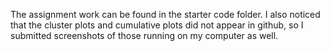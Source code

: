 The assignment work can be found in the starter code folder. I also noticed that the cluster plots and cumulative plots did not appear in github, so I submitted screenshots of those running on my computer as well.